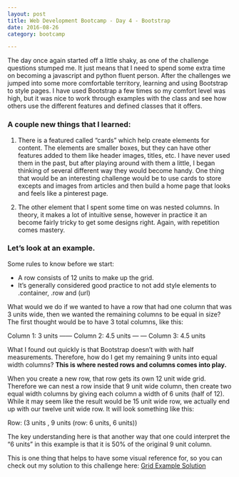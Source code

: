 ```yaml
---
layout: post
title: Web Development Bootcamp - Day 4 - Bootstrap
date: 2016-08-26
category: bootcamp

---
```


The day once again started off a little shaky, as one of the challenge questions stumped me. It just means that I need to spend some extra  time on becoming a javascript and python fluent person. After the challenges we jumped into some more comfortable territory, learning and using Bootstrap to style pages.  I have used Bootstrap a few times so my comfort level was high, but it was nice to work through examples with the class and see how others use the different features and defined classes that it offers. 

### A couple new things that I learned: 

1. There is a featured called “cards” which help create elements for content. The elements are smaller boxes, but they can have other features added to them like header images, titles, etc. I have never used them in the past, but after playing around with them a little, I began thinking of several different way they would become handy.  One thing that would be an interesting challenge would be to use cards to store excepts and images from articles and then build a home page that looks and feels like a pinterest page. 

2. The other element that I spent some time on was nested columns. In theory, it makes a lot of intuitive sense, however in practice it an become fairly tricky to get some designs right. Again, with repetition comes mastery.  

### Let’s look at an example. 

Some rules to know before we start: 
- A row consists of 12 units to make up the grid. 
- It’s generally considered good practice to not add style elements to .container, .row and  (url)

What would we do if we wanted to have a row that had one column that was 3 units wide, then we wanted the remaining columns to be equal in size?  The first thought would be to have 3 total columns, like this: 

Column 1: 3 units   —— Column 2: 4.5 units — — Column 3: 4.5 units

What I found out quickly is that Bootstrap doesn’t with with half measurements. Therefore, how do I get my remaining 9 units into equal width columns?  <Strong> This is where nested rows and columns comes into play.</strong>

When you create a new row, that row gets its own 12 unit wide grid. Therefore we can nest a row inside that 9 unit wide column, then create two equal width columns by giving each column a width of 6 units (half of 12).  While it may seem like the result would be 15 unit wide row, we actually end up with our twelve unit wide row. It will look something like this: 

Row:  (3 units ,  9 units (row: 6 units, 6 units))

The key understanding here is that another way that one could interpret the “6 units” in this example is that it is 50% of the original 9 unit column. 

This is one thing that helps to have some visual reference for, so you can check out my solution to this challenge here:  [Grid Example Solution]



[Grid Example Solution]: https://github.com/garyditsch/bootcamp-challenges/blob/master/bootstrapGridChallenge.html